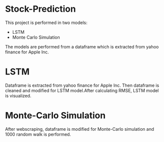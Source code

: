# Stock-Prediction
This project is performed in two models:

* LSTM
* Monte Carlo Simulation

The models are performed from a dataframe which is extracted from yahoo finance for Apple Inc.

# LSTM

Dataframe is extracted from yahoo finance for Apple Inc. Then dataframe is cleaned and modified for LSTM model.After calculating RMSE, LSTM model is visualized.

# Monte-Carlo Simulation

After webscraping, dataframe is modified for Monte-Carlo simulation and 1000 random walk is performed.
